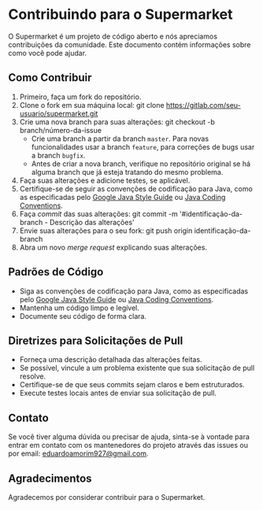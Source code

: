 # Contribuindo para o Supermarket

O Supermarket é um projeto de código aberto e nós apreciamos contribuições da comunidade. Este documento contém informações sobre como você pode ajudar.

## Como Contribuir

1. Primeiro, faça um fork do repositório.
2. Clone o fork em sua máquina local: git clone https://gitlab.com/seu-usuario/supermarket.git
3. Crie uma nova branch para suas alterações: git checkout -b branch/número-da-issue
   - Crie uma branch a partir da branch `master`. Para novas funcionalidades usar a branch `feature`, para correções de bugs usar a branch `bugfix`.
   - Antes de criar a nova branch, verifique no repositório original se há alguma branch que já esteja tratando do mesmo problema.
4. Faça suas alterações e adicione testes, se aplicável.
5. Certifique-se de seguir as convenções de codificação para Java, como as especificadas pelo [Google Java Style Guide](https://google.github.io/styleguide/javaguide.html) ou [Java Coding Conventions](https://www.oracle.com/java/technologies/javase/codeconventions-introduction.html).
6. Faça *commit* das suas alterações: git commit -m '#identificação-da-branch - Descrição das alterações'
7. Envie suas alterações para o seu fork: git push origin identificação-da-branch
8. Abra um novo *merge request* explicando suas alterações.

## Padrões de Código

- Siga as convenções de codificação para Java, como as especificadas pelo [Google Java Style Guide](https://google.github.io/styleguide/javaguide.html) ou [Java Coding Conventions](https://www.oracle.com/java/technologies/javase/codeconventions-introduction.html).
- Mantenha um código limpo e legível.
- Documente seu código de forma clara.

## Diretrizes para Solicitações de Pull

- Forneça uma descrição detalhada das alterações feitas.
- Se possível, vincule a um problema existente que sua solicitação de pull resolve.
- Certifique-se de que seus commits sejam claros e bem estruturados.
- Execute testes locais antes de enviar sua solicitação de pull.

## Contato

Se você tiver alguma dúvida ou precisar de ajuda, sinta-se à vontade para entrar em contato com os mantenedores do projeto através das issues ou por email: [eduardoamorim927@gmail.com](mailto:eduardoamorim927@gmail.com).

## Agradecimentos

Agradecemos por considerar contribuir para o Supermarket.
